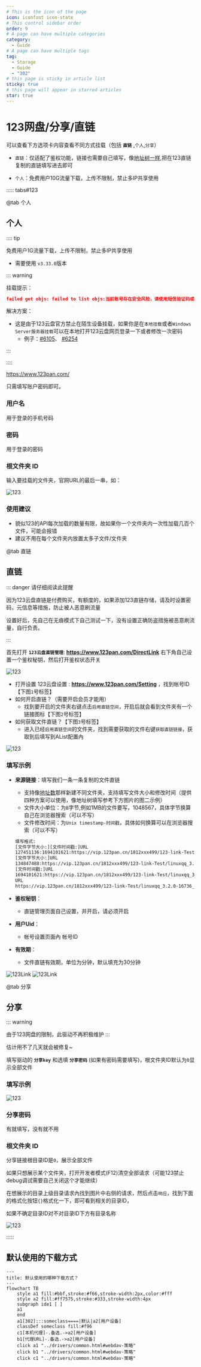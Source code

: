 ```yaml
---
# This is the icon of the page
icon: iconfont icon-state
# This control sidebar order
order: 9
# A page can have multiple categories
category:
  - Guide
# A page can have multiple tags
tag:
  - Storage
  - Guide
  - "302"
# this page is sticky in article list
sticky: true
# this page will appear in starred articles
star: true
---
```


# 123网盘/分享/直链

可以查看下方选项卡内容查看不同方式挂载（包括 **`直链`** ,`个人`,`分享`）

- `直链`：仅适配了鉴权功能，链接也需要自己填写，像[地址树一样](/zh/guide/drivers/UrlTree.md),把在123直链复制的直链填写进去即可

- `个人`：免费用户10G流量下载，上传不限制，禁止多IP共享使用



::::: tabs#123

@tab 个人

## **个人**

:::: tip

免费用户1G流量下载，上传不限制，禁止多IP共享使用

- 需要使用 `v3.33.0`版本

::: warning 

挂载提示：

```json
failed get objs: failed to list objs:当前账号存在安全风险，请使用短信验证码或者微信进行登录。
```

解决方案：

- 这是由于123云盘官方禁止在陌生设备挂载，如果你是在`本地挂载`或者`Windows Server服务器挂载`可以在本地打开123云盘网页登录一下或者修改一次密码
  - 例子：[#6105](https://github.com/alist-org/alist/discussions/6105#discussioncomment-8628361)、 [#6254](https://github.com/alist-org/alist/discussions/6254#discussioncomment-8884882)



:::

::::

https://www.123pan.com/

只需填写账户密码即可。

### **用户名**

用于登录的手机号码

### **密码**

用于登录的密码

### **根文件夹 ID**

输入要挂载的文件夹，官网URL的最后一串，如：

![123](/img/drivers/123/123.png)

### **使用建议**

- 貌似123的API每次加载的数量有限，故如果你一个文件夹内一次性加载几百个文件，可能会报错
- 建议不用在每个文件夹内放置太多子文件/文件夹



@tab 直链

## **直链**

::: danger 请仔细阅读此提醒

因为123云盘直链是付费购买，有额度的，如果添加123直链存储，请及时设置密码，元信息等措施，防止被人恶意刷流量

设置好后，先自己在无痕模式下自己测试一下，没有设置正确防盗措施被恶意刷流量，自行负责。

:::

首先打开 **`123云盘直链管理`**: **https://www.123pan.com/DirectLink** 右下角自己设置一个鉴权秘钥，然后打开鉴权状态开关

![123](/img/drivers/123/123_link_1.png)

- 打开设置 123云盘设置 : **https://www.123pan.com/Setting** ，找到帐号ID【下图`1`号标签】
- 如何开启直链？（需要开启会员才能用）
  - 找到要开启的文件夹右键点击`启用直链空间`，开启后就会看到文件夹有一个链接图标【下图`2`号标签】
- 如何获取文件直链？【下图`3`号标签】
  - 进入已经`启用直链空间`的文件夹，找到需要获取的文件右键`获取直链链接`，获取到后填写到AList配置內

![123](/img/drivers/123/123_link_2.png)

### **填写示例**

- **来源链接**：填写我们一条一条复制的文件直链

  - 支持像[地址数](/zh/guide/drivers/UrlTree.md)那样新建不同文件夹，支持填写文件大小和修改时间（提供四种方案可以使用，像地址树填写参考下方图片的图二示例）
  - 文件大小单位：为`B`字节,例如1MB的文件要写，1048567，具体字节换算自己在浏览器搜索（可以不写）
  - 文件修改时间：为`Unix timestamp-时间戳`，具体如何换算可以在浏览器搜索（可以不写）

  ```txt
  填写格式:
  [文件字节大小:][文件时间戳:]URL
  127451136:1694101621:https://vip.123pan.cn/1812xxx499/123-link-Test/linuxqq_3.2.0-16736_mips64el.deb
  [文件字节大小:]URL
  134847488:https://vip.123pan.cn/1812xxx499/123-link-Test/linuxqq_3.2.0-16736_loong64.deb
  [文件时间戳:]URL
  1694101621:https://vip.123pan.cn/1812xxx499/123-link-Test/linuxqq_3.2.0-16736_arm64.AppImage
  URL
  https://vip.123pan.cn/1812xxx499/123-link-Test/linuxqq_3.2.0-16736_x86_64.AppImage
  ```

- **鉴权秘钥**：

  - 直链管理页面自己设置，并开启，请必须开启

- **用户Uid**：

  - 帐号设置页面內 帐号ID

- **有效期**：

  - 文件直链有效期，单位为分钟，默认填充为30分钟

<div class="image-preview">  
    <img src="/img/drivers/123/123_link_3.png" alt="123Link" title="123Link"/>
    <img src="/img/drivers/123/123_link_4.png" alt="123Link" title="123Link"/>
</div>


@tab 分享

## **分享**

::: warning 

由于123网盘的限制，此驱动不再积极维护
:::

估计用不了几天就会被修复~

填写驱动的 **`分享key`** 和选填 **`分享密码`** (如果有密码需要填写)，根文件夹ID默认为`0`显示全部文件

### **填写示例**

![123](/img/drivers/123/123_add_demo.png)

### **分享密码**

有就填写，没有就不用

### **根文件夹 ID**

分享链接根目录ID是`0`，展示全部文件

如果只想展示某个文件夹，打开开发者模式(F12)清空全部请求（可能123禁止debug调试需要自己关闭这个才能继续）

在想展示的目录上级目录请求內找到图片中右侧的请求，然后点击`响应`，找到下面的格式化按钮`{}`格式化一下，即可看到相关的目录ID，

如果不确定目录ID对不对目录ID下方有目录名称

![123](/img/drivers/123/123_fl_id.png)

:::::





## **默认使用的下载方式**

```mermaid
---
title: 默认使用的哪种下载方式？
---
flowchart TB
    style a1 fill:#bbf,stroke:#f66,stroke-width:2px,color:#fff
    style a2 fill:#ff7575,stroke:#333,stroke-width:4px
    subgraph ide1 [ ]
    a1
    end
    a1[302]:::someclass====|默认|a2[用户设备]
    classDef someclass fill:#f96
    c1[本机代理]-.备选.->a2[用户设备]
    b1[代理URL]-.备选.->a2[用户设备]
    click a1 "../drivers/common.html#webdav-策略"
    click b1 "../drivers/common.html#webdav-策略"
    click c1 "../drivers/common.html#webdav-策略"
```
